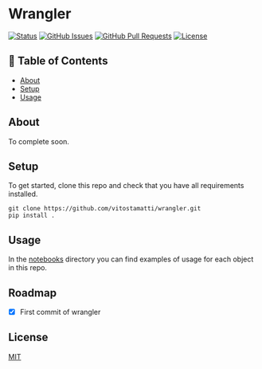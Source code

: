 # Wrangler

[![Status](https://img.shields.io/badge/status-active-success.svg)]()
[![GitHub Issues](https://img.shields.io/github/issues/vitostamatti/wrangler.svg)](https://github.com/vitostamatti/wrangler/issues)
[![GitHub Pull Requests](https://img.shields.io/github/issues-pr/vitostamatti/wrangler.svg)](https://github.com/vitostamatti/wrangler/pulls)
[![License](https://img.shields.io/badge/license-MIT-blue.svg)](/LICENSE)

## 📝 Table of Contents


- [About](#about)
- [Setup](#setup)
- [Usage](#usage)


## About <a name = "about"></a>

To complete soon.

## Setup <a name = "setup"></a>

To get started, clone this repo and check that you have all requirements installed.

```
git clone https://github.com/vitostamatti/wrangler.git
pip install .
``` 

## Usage <a name = "usage"></a>

In the [notebooks](/notebooks/) directory you can find examples of
usage for each object in this repo.


## Roadmap

- [X] First commit of wrangler


## License
[MIT](LICENSE.txt)